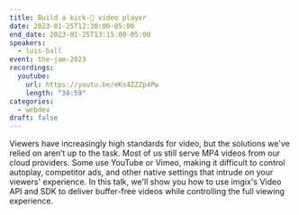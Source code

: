 ```yaml
---
title: Build a kick-🍑 video player
date: 2023-01-25T12:30:00-05:00
end_date: 2023-01-25T13:15:00-05:00
speakers:
  - luis-ball
event: the-jam-2023
recordings:
  youtube: 
    url: https://youtu.be/eKs4ZZZp4Pw
    length: "38:59"
categories:
  - webdev
draft: false
---
```


Viewers have increasingly high standards for video, but the solutions we've relied on aren’t up to the task. Most of us still serve MP4 videos from our cloud providers. Some use YouTube or Vimeo, making it difficult to control autoplay, competitor ads, and other native settings that intrude on your viewers' experience. In this talk, we'll show you how to use imgix's Video API and SDK to deliver buffer-free videos while controlling the full viewing experience.
